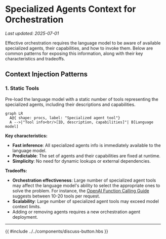 # Specialized Agents Context for Orchestration

_Last updated: 2025-07-01_

Effective orchestration requires the language model to be aware of available
specialized agents, their capabilities, and how to invoke them. Below are common
patterns for exposing this information, along with their key characteristics and
tradeoffs.

## Context Injection Patterns

### 1. Static Tools

Pre-load the language model with a static number of tools representing the
specialized agents, including their descriptions and capabilities.

```mermaid
graph LR
  A@{ shape: procs, label: "Specialized agent tool"}
  A -->|"Tool info<br/>[ID, description, capabilities]"| B[Language model]
```

**Key characteristics:**

- **Fast inference**: All specialized agents info is immediately available to
  the language model.
- **Predictable**: The set of agents and their capabilities are fixed at
  runtime.
- **Simplicity**: No need for dynamic lookups or external dependencies.

**Tradeoffs:**

- **Orchestration effectiveness**: Large number of specialized agent tools may
  affect the language model's ability to select the appropriate ones to solve
  the problem. For instance, the
  [OpenAI Function Calling Guide](https://platform.openai.com/docs/guides/function-calling?api-mode=chat)
  suggests between 10-20 tools per request.
- **Scalability**: Large number of specialized agent tools may exceed model
  context limits.
- Adding or removing agents requires a new orchestration agent deployment.

---

{{ #include ../../components/discuss-button.hbs }}
